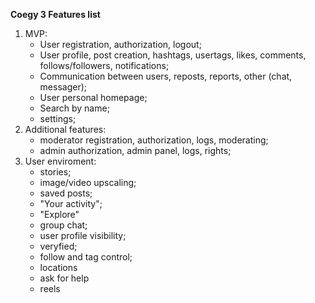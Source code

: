 **Coegy 3 Features list**
1. MVP:
    - User registration, authorization, logout;
    - User profile, post creation, hashtags, usertags, likes, comments, follows/followers, notifications; 
    - Communication between users, reposts, reports, other (chat, messager);
    - User personal homepage;
    - Search by name;
    - settings;
2. Additional features:
    - moderator registration, authorization, logs, moderating;
    - admin authorization, admin panel, logs, rights;
3. User enviroment:
    - stories;
    - image/video upscaling; 
    - saved posts;
    - "Your activity";
    - "Explore"
    - group chat;
    - user profile visibility;
    - veryfied;
    - follow and tag control;
    - locations
    - ask for help
    - reels

